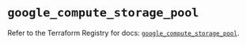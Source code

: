 # `google_compute_storage_pool`

Refer to the Terraform Registry for docs: [`google_compute_storage_pool`](https://registry.terraform.io/providers/hashicorp/google/6.49.2/docs/resources/compute_storage_pool).
